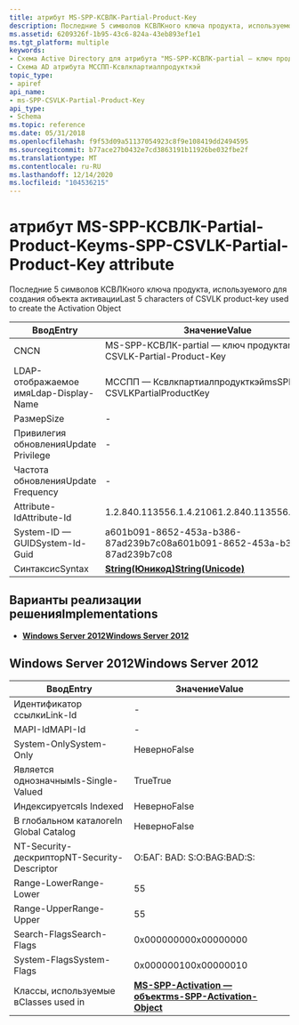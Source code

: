 ```yaml
---
title: атрибут MS-SPP-КСВЛК-Partial-Product-Key
description: Последние 5 символов КСВЛКного ключа продукта, используемого для создания объекта активации
ms.assetid: 6209326f-1b95-43c6-824a-43eb893ef1e1
ms.tgt_platform: multiple
keywords:
- Схема Active Directory для атрибута "MS-SPP-КСВЛК-partial — ключ продукта"
- Схема AD атрибута МССПП-Ксвлкпартиалпродукткэй
topic_type:
- apiref
api_name:
- ms-SPP-CSVLK-Partial-Product-Key
api_type:
- Schema
ms.topic: reference
ms.date: 05/31/2018
ms.openlocfilehash: f9f53d09a51137054923c8f9e108419dd2494595
ms.sourcegitcommit: b77ace27b0432e7cd3863191b11926be032fbe2f
ms.translationtype: MT
ms.contentlocale: ru-RU
ms.lasthandoff: 12/14/2020
ms.locfileid: "104536215"
---
```

# <a name="ms-spp-csvlk-partial-product-key-attribute"></a><span data-ttu-id="d6a2b-105">атрибут MS-SPP-КСВЛК-Partial-Product-Key</span><span class="sxs-lookup"><span data-stu-id="d6a2b-105">ms-SPP-CSVLK-Partial-Product-Key attribute</span></span>

<span data-ttu-id="d6a2b-106">Последние 5 символов КСВЛКного ключа продукта, используемого для создания объекта активации</span><span class="sxs-lookup"><span data-stu-id="d6a2b-106">Last 5 characters of CSVLK product-key used to create the Activation Object</span></span>



| <span data-ttu-id="d6a2b-107">Ввод</span><span class="sxs-lookup"><span data-stu-id="d6a2b-107">Entry</span></span> | <span data-ttu-id="d6a2b-108">Значение</span><span class="sxs-lookup"><span data-stu-id="d6a2b-108">Value</span></span> |
|-------------------|---------------------------------------------|
| <span data-ttu-id="d6a2b-109">CN</span><span class="sxs-lookup"><span data-stu-id="d6a2b-109">CN</span></span>                | <span data-ttu-id="d6a2b-110">MS-SPP-КСВЛК-partial — ключ продукта</span><span class="sxs-lookup"><span data-stu-id="d6a2b-110">ms-SPP-CSVLK-Partial-Product-Key</span></span>            |
| <span data-ttu-id="d6a2b-111">LDAP-отображаемое имя</span><span class="sxs-lookup"><span data-stu-id="d6a2b-111">Ldap-Display-Name</span></span> | <span data-ttu-id="d6a2b-112">МССПП — Ксвлкпартиалпродукткэй</span><span class="sxs-lookup"><span data-stu-id="d6a2b-112">msSPP-CSVLKPartialProductKey</span></span>                |
| <span data-ttu-id="d6a2b-113">Размер</span><span class="sxs-lookup"><span data-stu-id="d6a2b-113">Size</span></span>              | \-                                          |
| <span data-ttu-id="d6a2b-114">Привилегия обновления</span><span class="sxs-lookup"><span data-stu-id="d6a2b-114">Update Privilege</span></span>  | \-                                          |
| <span data-ttu-id="d6a2b-115">Частота обновления</span><span class="sxs-lookup"><span data-stu-id="d6a2b-115">Update Frequency</span></span>  | \-                                          |
| <span data-ttu-id="d6a2b-116">Attribute-Id</span><span class="sxs-lookup"><span data-stu-id="d6a2b-116">Attribute-Id</span></span>      | <span data-ttu-id="d6a2b-117">1.2.840.113556.1.4.2106</span><span class="sxs-lookup"><span data-stu-id="d6a2b-117">1.2.840.113556.1.4.2106</span></span>                     |
| <span data-ttu-id="d6a2b-118">System-ID — GUID</span><span class="sxs-lookup"><span data-stu-id="d6a2b-118">System-Id-Guid</span></span>    | <span data-ttu-id="d6a2b-119">a601b091-8652-453a-b386-87ad239b7c08</span><span class="sxs-lookup"><span data-stu-id="d6a2b-119">a601b091-8652-453a-b386-87ad239b7c08</span></span>        |
| <span data-ttu-id="d6a2b-120">Синтаксис</span><span class="sxs-lookup"><span data-stu-id="d6a2b-120">Syntax</span></span>            | [<span data-ttu-id="d6a2b-121">**String(Юникод)**</span><span class="sxs-lookup"><span data-stu-id="d6a2b-121">**String(Unicode)**</span></span>](s-string-unicode.md) |



## <a name="implementations"></a><span data-ttu-id="d6a2b-122">Варианты реализации решения</span><span class="sxs-lookup"><span data-stu-id="d6a2b-122">Implementations</span></span>

-   [<span data-ttu-id="d6a2b-123">**Windows Server 2012**</span><span class="sxs-lookup"><span data-stu-id="d6a2b-123">**Windows Server 2012**</span></span>](#windows-server-2012)

## <a name="windows-server-2012"></a><span data-ttu-id="d6a2b-124">Windows Server 2012</span><span class="sxs-lookup"><span data-stu-id="d6a2b-124">Windows Server 2012</span></span>



| <span data-ttu-id="d6a2b-125">Ввод</span><span class="sxs-lookup"><span data-stu-id="d6a2b-125">Entry</span></span> | <span data-ttu-id="d6a2b-126">Значение</span><span class="sxs-lookup"><span data-stu-id="d6a2b-126">Value</span></span> |
|------------------------|-------------------------------------------------------------------------|
| <span data-ttu-id="d6a2b-127">Идентификатор ссылки</span><span class="sxs-lookup"><span data-stu-id="d6a2b-127">Link-Id</span></span>                | \-                                                                      |
| <span data-ttu-id="d6a2b-128">MAPI-Id</span><span class="sxs-lookup"><span data-stu-id="d6a2b-128">MAPI-Id</span></span>                | \-                                                                      |
| <span data-ttu-id="d6a2b-129">System-Only</span><span class="sxs-lookup"><span data-stu-id="d6a2b-129">System-Only</span></span>            | <span data-ttu-id="d6a2b-130">Неверно</span><span class="sxs-lookup"><span data-stu-id="d6a2b-130">False</span></span>                                                                   |
| <span data-ttu-id="d6a2b-131">Является однозначным</span><span class="sxs-lookup"><span data-stu-id="d6a2b-131">Is-Single-Valued</span></span>       | <span data-ttu-id="d6a2b-132">True</span><span class="sxs-lookup"><span data-stu-id="d6a2b-132">True</span></span>                                                                    |
| <span data-ttu-id="d6a2b-133">Индексируется</span><span class="sxs-lookup"><span data-stu-id="d6a2b-133">Is Indexed</span></span>             | <span data-ttu-id="d6a2b-134">Неверно</span><span class="sxs-lookup"><span data-stu-id="d6a2b-134">False</span></span>                                                                   |
| <span data-ttu-id="d6a2b-135">В глобальном каталоге</span><span class="sxs-lookup"><span data-stu-id="d6a2b-135">In Global Catalog</span></span>      | <span data-ttu-id="d6a2b-136">Неверно</span><span class="sxs-lookup"><span data-stu-id="d6a2b-136">False</span></span>                                                                   |
| <span data-ttu-id="d6a2b-137">NT-Security-дескриптор</span><span class="sxs-lookup"><span data-stu-id="d6a2b-137">NT-Security-Descriptor</span></span> | <span data-ttu-id="d6a2b-138">О:БАГ: BAD: S:</span><span class="sxs-lookup"><span data-stu-id="d6a2b-138">O:BAG:BAD:S:</span></span>                                                            |
| <span data-ttu-id="d6a2b-139">Range-Lower</span><span class="sxs-lookup"><span data-stu-id="d6a2b-139">Range-Lower</span></span>            | <span data-ttu-id="d6a2b-140">5</span><span class="sxs-lookup"><span data-stu-id="d6a2b-140">5</span></span>                                                                       |
| <span data-ttu-id="d6a2b-141">Range-Upper</span><span class="sxs-lookup"><span data-stu-id="d6a2b-141">Range-Upper</span></span>            | <span data-ttu-id="d6a2b-142">5</span><span class="sxs-lookup"><span data-stu-id="d6a2b-142">5</span></span>                                                                       |
| <span data-ttu-id="d6a2b-143">Search-Flags</span><span class="sxs-lookup"><span data-stu-id="d6a2b-143">Search-Flags</span></span>           | <span data-ttu-id="d6a2b-144">0x00000000</span><span class="sxs-lookup"><span data-stu-id="d6a2b-144">0x00000000</span></span>                                                              |
| <span data-ttu-id="d6a2b-145">System-Flags</span><span class="sxs-lookup"><span data-stu-id="d6a2b-145">System-Flags</span></span>           | <span data-ttu-id="d6a2b-146">0x00000010</span><span class="sxs-lookup"><span data-stu-id="d6a2b-146">0x00000010</span></span>                                                              |
| <span data-ttu-id="d6a2b-147">Классы, используемые в</span><span class="sxs-lookup"><span data-stu-id="d6a2b-147">Classes used in</span></span>        | [<span data-ttu-id="d6a2b-148">**MS-SPP-Activation — объект**</span><span class="sxs-lookup"><span data-stu-id="d6a2b-148">**ms-SPP-Activation-Object**</span></span>](c-msspp-activationobject.md)<br/> |



 

 





